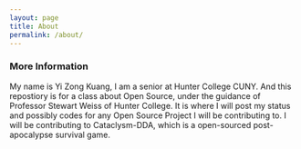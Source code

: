 ```yaml
---
layout: page
title: About
permalink: /about/
---
```


### More Information

My name is Yi Zong Kuang, I am a senior at Hunter College CUNY. And this repostiory is for a class about Open Source, under the guidance of Professor Stewart Weiss of Hunter College. It is where I will post my status and possibly codes for any Open Source Project I will be contributing to. I will be contributing to Cataclysm-DDA, which is a open-sourced post-apocalypse survival game.
